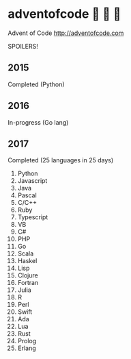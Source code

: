 # adventofcode :christmas_tree: :gift: :calendar:
Advent of Code http://adventofcode.com


SPOILERS!


## 2015

Completed (Python)

## 2016

In-progress (Go lang)

## 2017

Completed (25 languages in 25 days)

1. Python
2. Javascript
3. Java
4. Pascal
5. C/C++
6. Ruby
7. Typescript
8. VB
9. C#
10. PHP
11. Go 
12. Scala
13. Haskel
14. Lisp
15. Clojure
16. Fortran
17. Julia
18. R
19. Perl
20. Swift
21. Ada
22. Lua
23. Rust
24. Prolog
25. Erlang
